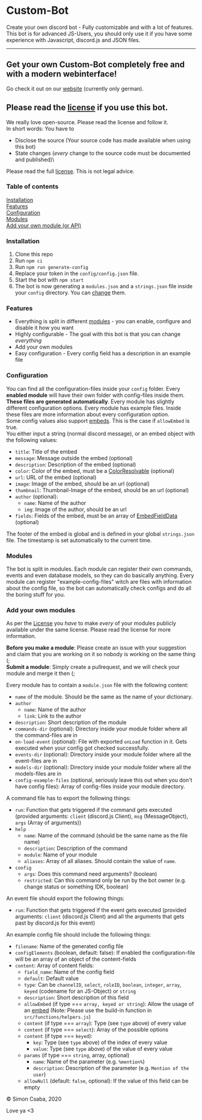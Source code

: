 # Custom-Bot

Create your own discord bot - Fully customizable and with a lot of features. This bot is for advanced JS-Users, you should only
use it if you have some experience with Javascript, discord.js and JSON files. 

---

## Get your own Custom-Bot completely free and with a modern webinterface!
Go check it out on our [website](https://partner.sc-netzwerk.de) (currently only german).

## Please read the [license](LICENSE) if you use this bot. 
We really love open-source. Please read the license and follow it.\
In short words: You have to
* Disclose the source (Your source code has made available when using this bot)
* State changes (*every* change to the source code must be documented and published)\

Please read the full [license](LICENSE). This is not legal advice. 
### Table of contents

[Installation](#installation)\
[Features](#features)\
[Configuration](#configuration)\
[Modules](#modules)\
[Add your own module (or API)](#add-your-own-modules)

### Installation
1. Clone this repo
2. Run `npm ci`
3. Run `npm run generate-config`
4. Replace your token in the `config/config.json` file.
5. Start the bot with `npm start`
6. The bot is now generating a `modules.json` and a `strings.json` file inside your `config` directory. You can [change](#configuration) them.

### Features 
* Everything is split in different [modules](#modules) - you can enable, configure and disable it how you want
* Highly configurable - The goal with this bot is that you can change *everything*
* Add your own modules
* Easy configuration - Every config field has a description in an example file

### Configuration
You can find all the configuration-files inside your `config` folder. Every **enabled module** will have their
own folder with config-files inside them. **These files are generated automatically**. Every module has slightly different 
configuration options. Every module has example files. Inside these files are more information about every configuration option.  
Some config values also support [embeds](https://discordjs.guide/popular-topics/embeds.html). This is the case if `allowEmbed` is true.\
You either input a string (normal discord message), or an embed object with the following values:
* `title`: Title of the embed
* `message`: Message outside the embed (optional)  
* `description`: Description of the embed (optional)
* `color`: Color of the embed, must be a [ColorResolvable](https://discord.js.org/#/docs/main/stable/typedef/ColorResolvable) (optional)
* `url`: URL of the embed (optional)
* `image`: Image of the embed, should be an url (optional)
* `thumbnail`: Thumbnail-Image of the embed, should be an url (optional)
* `author` (optional): 
  * `name`: Name of the author
  * `img`: Image of the author, should be an url
* `fields`: Fields of the embed, must be an array of [EmbedFieldData](https://discord.js.org/#/docs/main/stable/typedef/EmbedFieldData) (optional)

The footer of the embed is global and is defined in your global `strings.json` file. The timestamp is set automatically to the current time.

### Modules
The bot is split in modules. Each module can register their own commands, events and even database models, 
so they can do basically anything. Every module can register "example-config-files" witch are files with information about the config file, so
the bot can automatically check configs and do all the boring stuff for you. 

### Add your own modules
As per the [License](LICENSE) you *have* to make *every* of your modules publicly available under the same license. Please read the license for more information. 

**Before you make a module**: Please create an issue with your suggestion and claim that you are working on it so nobody is working on the same thing (;\
**Submit a module**: Simply create a pullrequest, and we will check your module and merge it then (;

Every module has to contain a `module.json` file with the following content:
* `name` of the module. Should be the same as the name of your dictionary. 
* `author`
    * `name`: Name of the author
    * `link`: Link to the author
* `description`: Short description of the module
* `commands-dir` (optional): Directory inside your module folder where all the command-files are in
* `on-load-event` (optional): File with exported `onLoad` function in it. Gets executed when your config got checked successfully. 
* `events-dir` (optional): Directory inside your module folder where all the event-files are in
* `models-dir` (optional): Directory inside your module folder where all the models-files are in
* `config-example-files` (optional, seriously leave this out when you don't have config files): Array of config-files inside your module directory.

A command file has to export the following things:
* `run`: Function that gets triggered if the command gets executed (provided arguments: `client` (discord.js Client), `msg` (MessageObject), 
  `args` (Array of arguments))
* `help`
    * `name`: Name of the command (should be the same name as the file name)
    * `description`: Description of the command
    * `module`: Name of your module
    * `aliases`: Array of all aliases. Should contain the value of `name`.
* `config`
    * `args`: Does this command need arguments? (boolean)
    * `restricted`: Can this command only be run by the bot owner (e.g. change status or something IDK, boolean) 

An event file should export the following things:
* `run`: Function that gets triggered if the event gets executed (provided arguments: `client` (discord.js Client) and all the arguments that gets past by discord.js for this event)

An example config file should include the following things:
* `filename`: Name of the generated config file
* `configElements` (boolean, default: false): If enabled the configuration-file will be an array of an object of the
  content-fields
* `content`: Array of content fields:
  * `field_name`: Name of the config field
  * `default`: Default value
  * `type`: Can be `channelID`, `select`, `roleID`, `boolean`, `integer`, `array`, `keyed` (codename for an JS-Object)
    or `string`
  * `description`: Short description of this field
  * `allowEmbed` (if type === `array, keyed or string`): Allow the usage of an [embed](#configuration) (Note: Please use
    the build-in function in `src/functions/helpers.js`)
  * `content` (if type === `array`): Type (see `type` above) of every value
  * `content` (if type === `select`): Array of the possible options
  * `content` (if type === `keyed`):
    * `key`: Type (see `type` above) of the index of every value
    * `value`: Type (see `type` above) of the value of every value
  * `params` (if type === `string`, array, optional)
    * `name`: Name of the parameter (e.g. `%mention%`)
    * `description`: Description of the parameter (e.g. `Mention of the user`)
  * `allowNull` (default: `false`, optional): If the value of this field can be empty
    
© Simon Csaba, 2020

Love ya <3